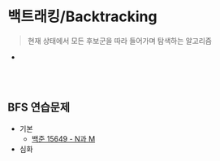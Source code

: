 # 백트래킹/Backtracking
> 현재 상태에서 모든 후보군을 따라 들어가며 탐색하는 알고리즘   

- 
<br>


```Python
```

## BFS 연습문제
- 기본
    - [백준 15649 - N과 M](https://www.acmicpc.net/problem/15649)
- 심화